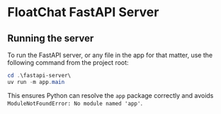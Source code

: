 # FloatChat FastAPI Server

## Running the server

To run the FastAPI server, or any file in the app for that matter, use the following command from the project root:

```powershell
cd .\fastapi-server\
uv run -m app.main
```

This ensures Python can resolve the `app` package correctly and avoids `ModuleNotFoundError: No module named 'app'`.